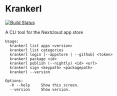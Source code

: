 # Krankerl

[![Build Status](https://travis-ci.org/ChristophWurst/krankerl.svg?branch=master)](https://travis-ci.org/ChristophWurst/krankerl)

A CLI tool for the Nextcloud app store

```
Usage:
  krankerl list apps <version>
  krankerl list categories
  krankerl login [--appstore | --github] <token>
  krankerl package <id>
  krankerl publish (--nightly) <id> <url>
  krankerl sign <keypath> <packagepath>
  krankerl --version

Options:
  -h --help     Show this screen.
  --version     Show version.
```
